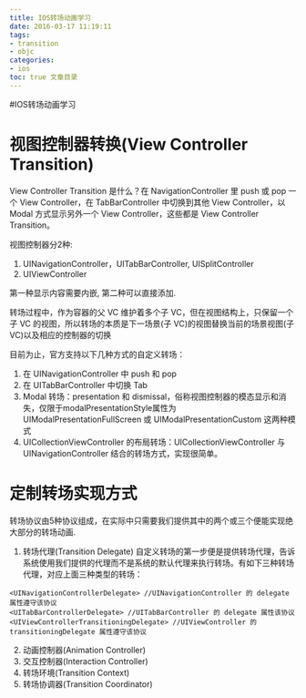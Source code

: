 ```yaml
---
title: IOS转场动画学习
date: 2016-03-17 11:19:11
tags:
- transition
- objc
categories:
- ios
toc: true 文章目录
---
```


#IOS转场动画学习

# 视图控制器转换(View Controller Transition)

View Controller Transition 是什么？在 NavigationController 里 push 或 pop 一个 View Controller，在 TabBarController 中切换到其他 View Controller，以 Modal 方式显示另外一个 View Controller，这些都是 View Controller Transition。

视图控制器分2种:
1. UINavigationController，UITabBarController, UISplitController
2. UIViewController

第一种显示内容需要内嵌, 第二种可以直接添加.

转场过程中，作为容器的父 VC 维护着多个子 VC，但在视图结构上，只保留一个子 VC 的视图，所以转场的本质是下一场景(子 VC)的视图替换当前的场景视图(子 VC)以及相应的控制器的切换

<!-- more list -->

目前为止，官方支持以下几种方式的自定义转场：
1. 在 UINavigationController 中 push 和 pop
2. 在 UITabBarController 中切换 Tab
3. Modal 转场：presentation 和 dismissal，俗称视图控制器的模态显示和消失，仅限于modalPresentationStyle属性为 UIModalPresentationFullScreen 或 UIModalPresentationCustom 这两种模式
4. UICollectionViewController 的布局转场：UICollectionViewController 与 UINavigationController 结合的转场方式，实现很简单。


# 定制转场实现方式
转场协议由5种协议组成，在实际中只需要我们提供其中的两个或三个便能实现绝大部分的转场动画.

1. 转场代理(Transition Delegate)
自定义转场的第一步便是提供转场代理，告诉系统使用我们提供的代理而不是系统的默认代理来执行转场。有如下三种转场代理，对应上面三种类型的转场：

```
<UINavigationControllerDelegate> //UINavigationController 的 delegate 属性遵守该协议
<UITabBarControllerDelegate> //UITabBarController 的 delegate 属性该协议
<UIViewControllerTransitioningDelegate> //UIViewController 的 transitioningDelegate 属性遵守该协议
```

2. 动画控制器(Animation Controller)
3. 交互控制器(Interaction Controller)
4. 转场环境(Transition Context)
5. 转场协调器(Transition Coordinator)





